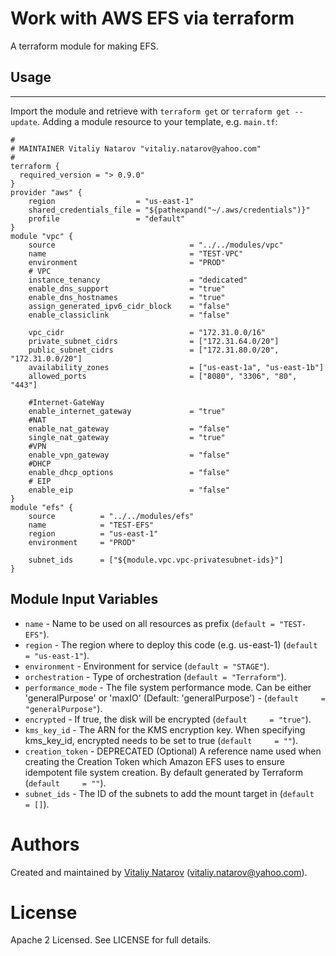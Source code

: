 # Work with AWS EFS via terraform

A terraform module for making EFS.

## Usage
--------

Import the module and retrieve with ```terraform get``` or ```terraform get --update```. Adding a module resource to your template, e.g. `main.tf`:

```
#
# MAINTAINER Vitaliy Natarov "vitaliy.natarov@yahoo.com"
#
terraform {
  required_version = "> 0.9.0"
}
provider "aws" {
    region                  = "us-east-1"
    shared_credentials_file = "${pathexpand("~/.aws/credentials")}"
    profile                 = "default"
}
module "vpc" {
    source                              = "../../modules/vpc"
    name                                = "TEST-VPC"
    environment                         = "PROD"
    # VPC
    instance_tenancy                    = "dedicated"
    enable_dns_support                  = "true"
    enable_dns_hostnames                = "true"
    assign_generated_ipv6_cidr_block    = "false"
    enable_classiclink                  = "false"

    vpc_cidr                            = "172.31.0.0/16"
    private_subnet_cidrs                = ["172.31.64.0/20"]
    public_subnet_cidrs                 = ["172.31.80.0/20", "172.31.0.0/20"]
    availability_zones                  = ["us-east-1a", "us-east-1b"]
    allowed_ports                       = ["8080", "3306", "80", "443"]

    #Internet-GateWay
    enable_internet_gateway             = "true"
    #NAT
    enable_nat_gateway                  = "false"
    single_nat_gateway                  = "true"
    #VPN
    enable_vpn_gateway                  = "false"
    #DHCP
    enable_dhcp_options                 = "false"
    # EIP
    enable_eip                          = "false"
}
module "efs" {
    source          = "../../modules/efs"
    name            = "TEST-EFS"
    region          = "us-east-1"
    environment     = "PROD"

    subnet_ids      = ["${module.vpc.vpc-privatesubnet-ids}"]
}
```

Module Input Variables
----------------------
- `name` - Name to be used on all resources as prefix (`default = "TEST-EFS"`).
- `region` - The region where to deploy this code (e.g. us-east-1) (`default = "us-east-1"`).
- `environment` - Environment for service (`default = "STAGE"`).
- `orchestration` - Type of orchestration (`default = "Terraform"`).
- `performance_mode` - The file system performance mode. Can be either 'generalPurpose' or 'maxIO' (Default: 'generalPurpose') - (`default     = "generalPurpose"`).
- `encrypted` - If true, the disk will be encrypted (`default     = "true"`).
- `kms_key_id` - The ARN for the KMS encryption key. When specifying kms_key_id, encrypted needs to be set to true (`default     = ""`).
- `creation_token` - DEPRECATED (Optional) A reference name used when creating the Creation Token which Amazon EFS uses to ensure idempotent file system creation. By default generated by Terraform (`default     = ""`).
- `subnet_ids` - The ID of the subnets to add the mount target in (`default     = []`).

Authors
=======

Created and maintained by [Vitaliy Natarov](https://github.com/SebastianUA)
(vitaliy.natarov@yahoo.com).

License
=======

Apache 2 Licensed. See LICENSE for full details.
